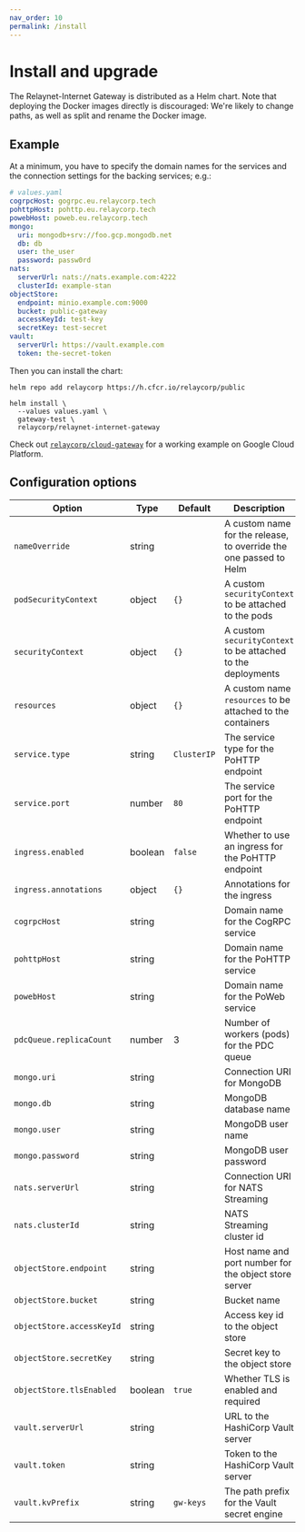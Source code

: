 ```yaml
---
nav_order: 10
permalink: /install
---
```

# Install and upgrade

The Relaynet-Internet Gateway is distributed as a Helm chart. Note that deploying the Docker images directly is discouraged: We're likely to change paths, as well as split and rename the Docker image.

## Example

At a minimum, you have to specify the domain names for the services and the connection settings for the backing services; e.g.:

```yaml
# values.yaml
cogrpcHost: gogrpc.eu.relaycorp.tech
pohttpHost: pohttp.eu.relaycorp.tech
powebHost: poweb.eu.relaycorp.tech
mongo:
  uri: mongodb+srv://foo.gcp.mongodb.net
  db: db
  user: the_user
  password: passw0rd
nats:
  serverUrl: nats://nats.example.com:4222
  clusterId: example-stan
objectStore:
  endpoint: minio.example.com:9000
  bucket: public-gateway
  accessKeyId: test-key
  secretKey: test-secret
vault:
  serverUrl: https://vault.example.com
  token: the-secret-token
```

Then you can install the chart:

```
helm repo add relaycorp https://h.cfcr.io/relaycorp/public

helm install \
  --values values.yaml \
  gateway-test \
  relaycorp/relaynet-internet-gateway
```

Check out [`relaycorp/cloud-gateway`](https://github.com/relaycorp/cloud-gateway) for a working example on Google Cloud Platform.

## Configuration options

| Option | Type | Default | Description |
| --- | --- | --- | --- |
| `nameOverride` | string | | A custom name for the release, to override the one passed to Helm |
| `podSecurityContext` | object | `{}` | A custom `securityContext` to be attached to the pods |
| `securityContext` | object | `{}` | A custom `securityContext` to be attached to the deployments |
| `resources` | object | `{}` | A custom name `resources` to be attached to the containers |
| `service.type` | string | `ClusterIP` | The service type for the PoHTTP endpoint |
| `service.port` | number | `80` | The service port for the PoHTTP endpoint |
| `ingress.enabled` | boolean | `false` | Whether to use an ingress for the PoHTTP endpoint |
| `ingress.annotations` | object | `{}` | Annotations for the ingress |
| `cogrpcHost` | string | | Domain name for the CogRPC service |
| `pohttpHost` | string | | Domain name for the PoHTTP service |
| `powebHost` | string | | Domain name for the PoWeb service |
| `pdcQueue.replicaCount` | number | 3 | Number of workers (pods) for the PDC queue |
| `mongo.uri` | string | | Connection URI for MongoDB |
| `mongo.db` | string | | MongoDB database name |
| `mongo.user` | string | | MongoDB user name |
| `mongo.password` | string | | MongoDB user password |
| `nats.serverUrl` | string | | Connection URI for NATS Streaming |
| `nats.clusterId` | string | | NATS Streaming cluster id |
| `objectStore.endpoint` | string | | Host name and port number for the object store server |
| `objectStore.bucket` | string | | Bucket name |
| `objectStore.accessKeyId` | string | | Access key id to the object store |
| `objectStore.secretKey` | string | | Secret key to the object store |
| `objectStore.tlsEnabled` | boolean | `true` | Whether TLS is enabled and required |
| `vault.serverUrl` | string | | URL to the HashiCorp Vault server |
| `vault.token` | string | | Token to the HashiCorp Vault server |
| `vault.kvPrefix` | string | `gw-keys` | The path prefix for the Vault secret engine |
